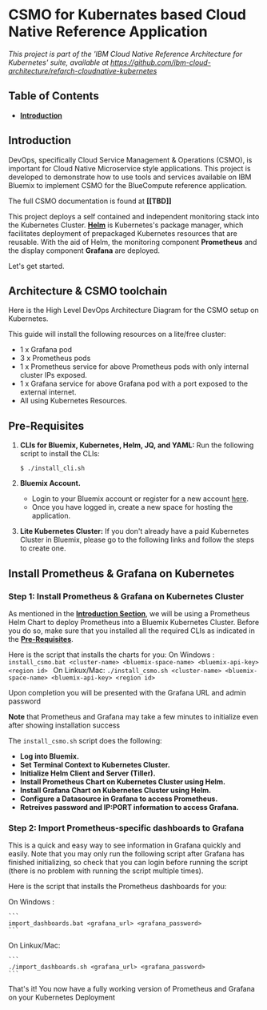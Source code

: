 # CSMO for Kubernates based Cloud Native Reference Application

*This project is part of the 'IBM Cloud Native Reference Architecture for Kubernetes' suite, available at
https://github.com/ibm-cloud-architecture/refarch-cloudnative-kubernetes*

## Table of Contents
- **[Introduction](#introduction)**


## Introduction
DevOps, specifically Cloud Service Management & Operations (CSMO), is important for Cloud Native Microservice style applications. This project is developed to demonstrate how to use tools and services available on IBM Bluemix to implement CSMO for the BlueCompute reference application.

The full CSMO documentation is found at **[[TBD]]** 

This project deploys a self contained and independent monitoring stack into the Kubernetes Cluster. [**Helm**](https://github.com/kubernetes/helm) is Kubernetes's package manager, which facilitates deployment of prepackaged Kubernetes resources that are reusable. With the aid of Helm, the monitoring component **Prometheus** and the display component **Grafana** are deployed.

Let's get started.

## Architecture & CSMO toolchain
Here is the High Level DevOps Architecture Diagram for the CSMO setup on Kubernetes.

This guide will install the following resources on a lite/free cluster:
* 1 x Grafana pod
* 3 x Prometheus pods
* 1 x Prometheus service for above Prometheus pods with only internal cluster IPs exposed.
* 1 x Grafana service for above Grafana pod with a port exposed to the external internet.
* All using Kubernetes Resources.

## Pre-Requisites
1. **CLIs for Bluemix, Kubernetes, Helm, JQ, and YAML:** Run the following script to install the CLIs:

    `$ ./install_cli.sh`

2. **Bluemix Account.**
    * Login to your Bluemix account or register for a new account [here](https://bluemix.net/registration).
    * Once you have logged in, create a new space for hosting the application.
3. **Lite Kubernetes Cluster:** If you don't already have a paid Kubernetes Cluster in Bluemix, please go to the following links and follow the steps to create one.
    
## Install Prometheus & Grafana on Kubernetes
### Step 1: Install Prometheus & Grafana on Kubernetes Cluster
As mentioned in the [**Introduction Section**](#introduction), we will be using a Prometheus Helm Chart to deploy Prometheus into a Bluemix Kubernetes Cluster. Before you do so, make sure that you installed all the required CLIs as indicated in the [**Pre-Requisites**](#pre-requisites).

Here is the script that installs the charts for you:
    On Windows :  
    ```
    install_csmo.bat <cluster-name> <bluemix-space-name> <bluemix-api-key> <region id> 
    ```
    On Linkux/Mac:
    ```
    ./install_csmo.sh <cluster-name> <bluemix-space-name> <bluemix-api-key> <region id>
    ```
    
Upon completion you will be presented with the Grafana URL and admin password

**Note** that Prometheus and Grafana may take a few minutes to initialize even after showing installation success

The `install_csmo.sh` script does the following:
* **Log into Bluemix.**
* **Set Terminal Context to Kubernetes Cluster.**
* **Initialize Helm Client and Server (Tiller).**
* **Install Prometheus Chart on Kubernetes Cluster using Helm.**
* **Install Grafana Chart on Kubernetes Cluster using Helm.**
* **Configure a Datasource in Grafana to access Prometheus.**
* **Retreives password and IP:PORT information to access Grafana.**

### Step 2: Import Prometheus-specific dashboards to Grafana
This is a quick and easy way to see information in Grafana quickly and easily. Note that you may only run the following script after Grafana has finished initializing, so check that you can login before running the script (there is no problem with running the script multiple times).

Here is the script that installs the Prometheus dashboards for you:

On Windows :  

    ```
    import_dashboards.bat <grafana_url> <grafana_password>
    ```
On Linkux/Mac:

    ```
    ./import_dashboards.sh <grafana_url> <grafana_password>
    ```

That's it! You now have a fully working version of Prometheus and Grafana on your Kubernetes Deployment

